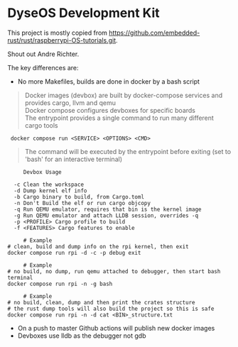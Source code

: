 # DyseOS Development Kit

This project is mostly copied from https://github.com/embedded-rust/rust/raspberrypi-OS-tutorials.git.

Shout out Andre Richter.

The key differences are:
 
 - No more Makefiles, builds are done in docker by a bash script

  > Docker images (devbox) are built by docker-compose services and provides cargo, llvm and qemu \
  > Docker compose configures devboxes for specific boards \
  > The entrypoint provides a single command to run many different cargo tools
     
     docker compose run <SERVICE> <OPTIONS> <CMD>

  > The command will be executed by the entrypoint before exiting (set to 'bash' for an interactive terminal)

```
     Devbox Usage
     
  -c Clean the workspace
  -d Dump kernel elf info
  -b Cargo binary to build, from Cargo.toml
  -n Don't Build the elf or run cargo objcopy
  -q Run QEMU emulator, requires that bin is the kernel image
  -g Run QEMU emulator and attach LLDB session, overrides -q
  -p <PROFILE> Cargo profile to build
  -f <FEATURES> Cargo features to enable
```

```
     # Example
# clean, build and dump info on the rpi kernel, then exit
docker compose run rpi -d -c -p debug exit
```

```
     # Example
# no build, no dump, run qemu attached to debugger, then start bash terminal
docker compose run rpi -n -g bash
```

```
     # Example
# no build, clean, dump and then print the crates structure
# the rust dump tools will also build the project so this is safe
docker compose run rpi -n -d cat <BIN>_structure.txt
```
     
 - On a push to master Github actions will publish new docker images
 - Devboxes use lldb as the debugger not gdb
